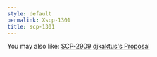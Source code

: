```yaml
---
style: default
permalink: Xscp-1301
title: scp-1301
---
```

You may also like:
[SCP-2909](http://scp-wiki.net/scp-2909)
[djkaktus's Proposal](http://scp-wiki.net/djkaktus-s-proposal)